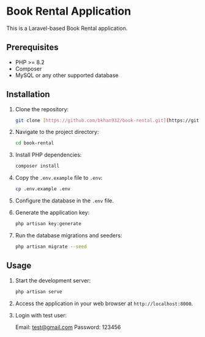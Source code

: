 # Book Rental Application

This is a Laravel-based Book Rental application.

## Prerequisites

- PHP >= 8.2
- Composer
- MySQL or any other supported database

## Installation

1. Clone the repository:

    ```bash
    git clone [https://github.com/bkhan932/book-rental.git](https://github.com/bkhan932/book-rental.git)
    ```

2. Navigate to the project directory:

    ```bash
    cd book-rental
    ```

3. Install PHP dependencies:

    ```bash
    composer install
    ```

4. Copy the `.env.example` file to `.env`:

    ```bash
    cp .env.example .env
    ```

5. Configure the database in the `.env` file.

6. Generate the application key:

    ```bash
    php artisan key:generate
    ```

7. Run the database migrations and seeders:

    ```bash
    php artisan migrate --seed
    ```

## Usage

1. Start the development server:

    ```bash
    php artisan serve
    ```

2. Access the application in your web browser at `http://localhost:8000`.

3. Login with test user:

   Email: test@gmail.com
   Password: 123456
